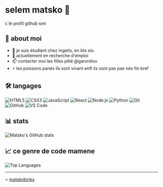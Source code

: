 # selem matsko 👋

c le profil github smr

## 🚀 about moi

- 🔭 je suis étudiant chez ingetis, en bts sio.
- 👯 actuellement en recherche d'emploi
- 📫 contacter moi les filles pitié @garsrelou
- ⚡ les poissons panés ils sont vivant enft ils sont pas pas nés fin bref

## 🛠️ langages

![HTML5](https://img.shields.io/badge/-HTML5-E34F26?style=flat-square&logo=html5&logoColor=white)
![CSS3](https://img.shields.io/badge/-CSS3-1572B6?style=flat-square&logo=css3)
![JavaScript](https://img.shields.io/badge/-JavaScript-F7DF1E?style=flat-square&logo=javascript&logoColor=333)
![React](https://img.shields.io/badge/-React-61DAFB?style=flat-square&logo=react&logoColor=333)
![Node.js](https://img.shields.io/badge/-Node.js-339933?style=flat-square&logo=node.js&logoColor=white)
![Python](https://img.shields.io/badge/-Python-3776AB?style=flat-square&logo=python&logoColor=white)
![Git](https://img.shields.io/badge/-Git-F05032?style=flat-square&logo=git&logoColor=white)
![GitHub](https://img.shields.io/badge/-GitHub-181717?style=flat-square&logo=github)
![VS Code](https://img.shields.io/badge/-VS%20Code-007ACC?style=flat-square&logo=visual-studio-code&logoColor=white)

## 📊 stats

![Matsko's GitHub stats](https://github-readme-stats.vercel.app/api?username=matskobinks&show_icons=true&theme=radical)

## 📈 ce genre de code mamene

![Top Languages](https://github-readme-stats.vercel.app/api/top-langs/?username=matskobinks&layout=compact&theme=radical)

---

⭐️ [matskobinks](https://github.com/matskobinks)
